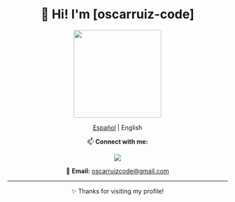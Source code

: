 <div align="center">
  <h1>👋 Hi! I'm [oscarruiz-code]</h1>

  <img src="https://media.giphy.com/media/Cmr1OMJ2FN0B2/giphy.gif" width="200"/>

  <p><a href="README.md">Español</a> | English</p>
  
  <p>📫 <strong>Connect with me:</strong></p>
  <p>
    <a href="https://www.linkedin.com/in/%C3%B3scar-ruiz-rosa-78b520245/">
      <img src="https://img.shields.io/badge/LinkedIn-0A66C2?style=flat&logo=linkedin&logoColor=white"/>
     </a>
  </p>
   <p>📧 <strong>Email:</strong> <a href="mailto:oscarruizcode@gmail.com">oscarruizcode@gmail.com</a></p>
  <hr/>
  <p>✨ Thanks for visiting my profile!</p>
</div>
